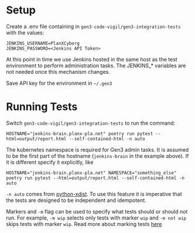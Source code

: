 # Setup

Create a .env file containing in `gen3-code-vigil/gen3-integration-tests` with the values:

```
JENKINS_USERNAME=PlanXCyborg
JENKINS_PASSWORD=<Jenkins API Token>
```
At this point in time we use Jenkins hosted in the same host as the test environment to perform administration tasks. The JENKINS_* variables are not needed once this mechanism changes.

Save API key for the environment in `~/.gen3`

# Running Tests

Switch `gen3-code-vigil/gen3-integration-tests` to run the command:
```
HOSTNAME="jenkins-brain.planx-pla.net" poetry run pytest --html=output/report.html --self-contained-html -n auto
```
The kubernetes namespace is required for Gen3 admin tasks. It is assumed to be the first part of the hostname (`jenkins-brain` in the example above).
If it is different specify it explicitly, like
```
HOSTNAME="jenkins-brain.planx-pla.net" NAMESPACE="something_else" poetry run pytest --html=output/report.html --self-contained-html -n auto
```

`-n auto` comes from [python-xdist](https://pypi.org/project/pytest-xdist/). To use this feature it is imperative that the tests are designed to be independent and idempotent.

Markers and `-m` flag can be used to specify what tests should or should not run. For example, `-m wip` selects only tests with marker `wip` and `-m not wip` skips tests with marker `wip`. Read more about marking tests [here](https://docs.pytest.org/en/7.1.x/example/markers.html)
